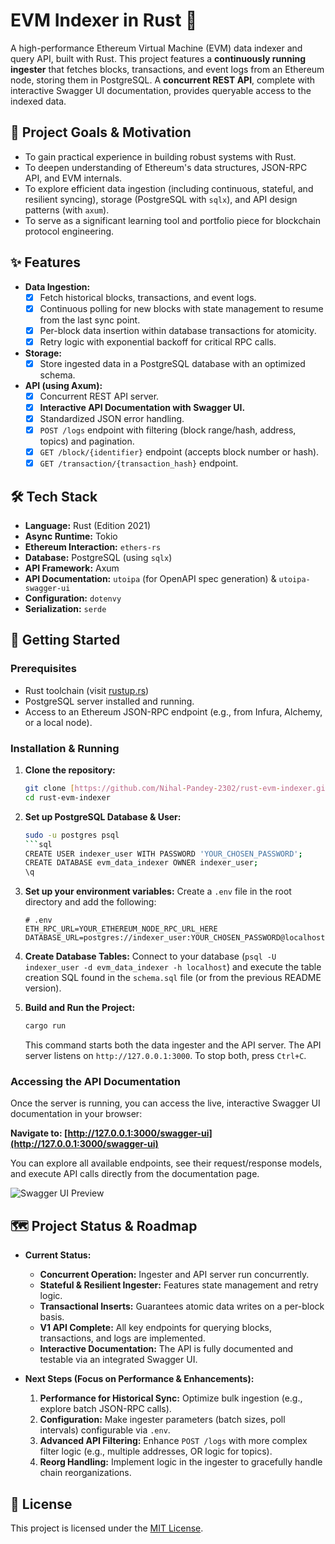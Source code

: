 # EVM Indexer in Rust 🦀

A high-performance Ethereum Virtual Machine (EVM) data indexer and query API, built with Rust. This project features a **continuously running ingester** that fetches blocks, transactions, and event logs from an Ethereum node, storing them in PostgreSQL. A **concurrent REST API**, complete with interactive Swagger UI documentation, provides queryable access to the indexed data.

## 🌟 Project Goals & Motivation

* To gain practical experience in building robust systems with Rust.
* To deepen understanding of Ethereum's data structures, JSON-RPC API, and EVM internals.
* To explore efficient data ingestion (including continuous, stateful, and resilient syncing), storage (PostgreSQL with `sqlx`), and API design patterns (with `axum`).
* To serve as a significant learning tool and portfolio piece for blockchain protocol engineering.

## ✨ Features

* **Data Ingestion:**
    * [x] Fetch historical blocks, transactions, and event logs.
    * [x] Continuous polling for new blocks with state management to resume from the last sync point.
    * [x] Per-block data insertion within database transactions for atomicity.
    * [x] Retry logic with exponential backoff for critical RPC calls.
* **Storage:**
    * [x] Store ingested data in a PostgreSQL database with an optimized schema.
* **API (using Axum):**
    * [x] Concurrent REST API server.
    * [x] **Interactive API Documentation with Swagger UI.**
    * [x] Standardized JSON error handling.
    * [x] `POST /logs` endpoint with filtering (block range/hash, address, topics) and pagination.
    * [x] `GET /block/{identifier}` endpoint (accepts block number or hash).
    * [x] `GET /transaction/{transaction_hash}` endpoint.

## 🛠️ Tech Stack

* **Language:** Rust (Edition 2021)
* **Async Runtime:** Tokio
* **Ethereum Interaction:** `ethers-rs`
* **Database:** PostgreSQL (using `sqlx`)
* **API Framework:** Axum
* **API Documentation:** `utoipa` (for OpenAPI spec generation) & `utoipa-swagger-ui`
* **Configuration:** `dotenvy`
* **Serialization:** `serde`

## 🚀 Getting Started

### Prerequisites

* Rust toolchain (visit [rustup.rs](https://rustup.rs/))
* PostgreSQL server installed and running.
* Access to an Ethereum JSON-RPC endpoint (e.g., from Infura, Alchemy, or a local node).

### Installation & Running

1.  **Clone the repository:**
    ```bash
    git clone [https://github.com/Nihal-Pandey-2302/rust-evm-indexer.git](https://github.com/Nihal-Pandey-2302/rust-evm-indexer.git)
    cd rust-evm-indexer
    ```

2.  **Set up PostgreSQL Database & User:**
    ```bash
    sudo -u postgres psql
    ```sql
    CREATE USER indexer_user WITH PASSWORD 'YOUR_CHOSEN_PASSWORD';
    CREATE DATABASE evm_data_indexer OWNER indexer_user;
    \q
    ```

3.  **Set up your environment variables:**
    Create a `.env` file in the root directory and add the following:
    ```env
    # .env
    ETH_RPC_URL=YOUR_ETHEREUM_NODE_RPC_URL_HERE
    DATABASE_URL=postgres://indexer_user:YOUR_CHOSEN_PASSWORD@localhost:5432/evm_data_indexer
    ```

4.  **Create Database Tables:**
    Connect to your database (`psql -U indexer_user -d evm_data_indexer -h localhost`) and execute the table creation SQL found in the `schema.sql` file (or from the previous README version).

5.  **Build and Run the Project:**
    ```bash
    cargo run
    ```
    This command starts both the data ingester and the API server. The API server listens on `http://127.0.0.1:3000`. To stop both, press `Ctrl+C`.

### Accessing the API Documentation

Once the server is running, you can access the live, interactive Swagger UI documentation in your browser:

**Navigate to: [http://127.0.0.1:3000/swagger-ui](http://127.0.0.1:3000/swagger-ui)**

You can explore all available endpoints, see their request/response models, and execute API calls directly from the documentation page.

![Swagger UI Preview](https://placehold.co/800x450/2d3748/ffffff?text=Swagger+UI+for+EVM+Indexer)

## 🗺️ Project Status & Roadmap

* **Current Status:**
    * **Concurrent Operation:** Ingester and API server run concurrently.
    * **Stateful & Resilient Ingester:** Features state management and retry logic.
    * **Transactional Inserts:** Guarantees atomic data writes on a per-block basis.
    * **V1 API Complete:** All key endpoints for querying blocks, transactions, and logs are implemented.
    * **Interactive Documentation:** The API is fully documented and testable via an integrated Swagger UI.

* **Next Steps (Focus on Performance & Enhancements):**
    1.  **Performance for Historical Sync:** Optimize bulk ingestion (e.g., explore batch JSON-RPC calls).
    2.  **Configuration:** Make ingester parameters (batch sizes, poll intervals) configurable via `.env`.
    3.  **Advanced API Filtering:** Enhance `POST /logs` with more complex filter logic (e.g., multiple addresses, OR logic for topics).
    4.  **Reorg Handling:** Implement logic in the ingester to gracefully handle chain reorganizations.

## 📜 License

This project is licensed under the [MIT License](LICENSE).
